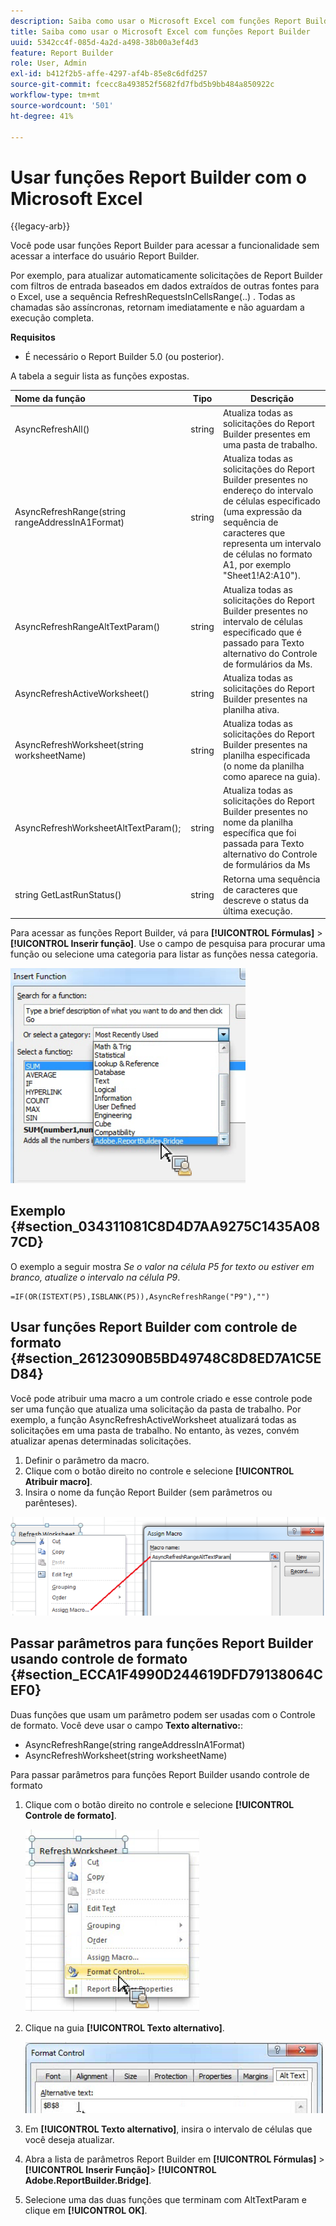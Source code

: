 ```yaml
---
description: Saiba como usar o Microsoft Excel com funções Report Builder sem acessar a interface do usuário Report Builder.
title: Saiba como usar o Microsoft Excel com funções Report Builder
uuid: 5342cc4f-085d-4a2d-a498-38b00a3ef4d3
feature: Report Builder
role: User, Admin
exl-id: b412f2b5-affe-4297-af4b-85e8c6dfd257
source-git-commit: fcecc8a493852f5682fd7fbd5b9bb484a850922c
workflow-type: tm+mt
source-wordcount: '501'
ht-degree: 41%

---
```


# Usar funções Report Builder com o Microsoft Excel

{{legacy-arb}}

Você pode usar funções Report Builder para acessar a funcionalidade sem acessar a interface do usuário Report Builder.

Por exemplo, para atualizar automaticamente solicitações de Report Builder com filtros de entrada baseados em dados extraídos de outras fontes para o Excel, use a sequência RefreshRequestsInCellsRange(..) . Todas as chamadas são assíncronas, retornam imediatamente e não aguardam a execução completa.

**Requisitos**

* É necessário o Report Builder 5.0 (ou posterior).

A tabela a seguir lista as funções expostas.

| Nome da função | Tipo | Descrição |
|:---| --- | ---|
| AsyncRefreshAll() | string | Atualiza todas as solicitações do Report Builder presentes em uma pasta de trabalho. |
| AsyncRefreshRange(string rangeAddressInA1Format) | string | Atualiza todas as solicitações do Report Builder presentes no endereço do intervalo de células especificado (uma expressão da sequência de caracteres que representa um intervalo de células no formato A1, por exemplo &quot;Sheet1!A2:A10&quot;). |
| AsyncRefreshRangeAltTextParam() | string | Atualiza todas as solicitações do Report Builder presentes no intervalo de células especificado que é passado para Texto alternativo do Controle de formulários da Ms. |
| AsyncRefreshActiveWorksheet() | string | Atualiza todas as solicitações do Report Builder presentes na planilha ativa. |
| AsyncRefreshWorksheet(string worksheetName) | string | Atualiza todas as solicitações do Report Builder presentes na planilha especificada (o nome da planilha como aparece na guia). |
| AsyncRefreshWorksheetAltTextParam(); | string | Atualiza todas as solicitações do Report Builder presentes no nome da planilha específica que foi passada para Texto alternativo do Controle de formulários da Ms |
| string GetLastRunStatus() | string | Retorna uma sequência de caracteres que descreve o status da última execução. |

Para acessar as funções Report Builder, vá para **[!UICONTROL Fórmulas]** > **[!UICONTROL Inserir função]**. Use o campo de pesquisa para procurar uma função ou selecione uma categoria para listar as funções nessa categoria.

![Captura de tela mostrando a janela Inserir Função com a lista de categorias expandida.](assets/arb_functions.png)

## Exemplo {#section_034311081C8D4D7AA9275C1435A087CD}

O exemplo a seguir mostra *Se o valor na célula P5 for texto ou estiver em branco, atualize o intervalo na célula P9*.

```
=IF(OR(ISTEXT(P5),ISBLANK(P5)),AsyncRefreshRange("P9"),"")
```

## Usar funções Report Builder com controle de formato {#section_26123090B5BD49748C8D8ED7A1C5ED84}

Você pode atribuir uma macro a um controle criado e esse controle pode ser uma função que atualiza uma solicitação da pasta de trabalho. Por exemplo, a função AsyncRefreshActiveWorksheet atualizará todas as solicitações em uma pasta de trabalho. No entanto, às vezes, convém atualizar apenas determinadas solicitações.

1. Definir o parâmetro da macro.
1. Clique com o botão direito no controle e selecione **[!UICONTROL Atribuir macro]**.
1. Insira o nome da função Report Builder (sem parâmetros ou parênteses).

![Captura de tela mostrando a janela Atribuir Macro.](assets/assign_macro.png)

## Passar parâmetros para funções Report Builder usando controle de formato {#section_ECCA1F4990D244619DFD79138064CEF0}

Duas funções que usam um parâmetro podem ser usadas com o Controle de formato. Você deve usar o campo **Texto alternativo:**:

* AsyncRefreshRange(string rangeAddressInA1Format)
* AsyncRefreshWorksheet(string worksheetName)

Para passar parâmetros para funções Report Builder usando controle de formato

1. Clique com o botão direito no controle e selecione **[!UICONTROL Controle de formato]**.

   ![Captura de tela mostrando o Controle de Formato selecionado.](assets/format_control.png)

1. Clique na guia **[!UICONTROL Texto alternativo]**.

   ![Captura de tela mostrando a guia Texto Alternativo e o campo Texto Alternativo:.](assets/alt_text.png)

1. Em **[!UICONTROL Texto alternativo]**, insira o intervalo de células que você deseja atualizar.
1. Abra a lista de parâmetros Report Builder em **[!UICONTROL Fórmulas]** > **[!UICONTROL Inserir Função]**> **[!UICONTROL Adobe.ReportBuilder.Bridge]**.

1. Selecione uma das duas funções que terminam com AltTextParam e clique em **[!UICONTROL OK]**.
